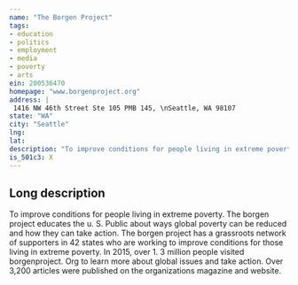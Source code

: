 ```yaml
---
name: "The Borgen Project"
tags:
- education
- politics
- employment
- media
- poverty
- arts
ein: 200536470
homepage: "www.borgenproject.org"
address: |
 1416 NW 46th Street Ste 105 PMB 145, \nSeattle, WA 98107
state: "WA"
city: "Seattle"
lng: 
lat: 
description: "To improve conditions for people living in extreme poverty. "
is_501c3: X
---
```


## Long description

To improve conditions for people living in extreme poverty. The borgen project educates the u. S. Public about ways global poverty can be reduced and how they can take action. The borgen project has a grassroots network of supporters in 42 states who are working to improve conditions for those living in extreme poverty. In 2015, over 1. 3 million people visited borgenproject. Org to learn more about global issues and take action. Over 3,200 articles were published on the organizations magazine and website. 
